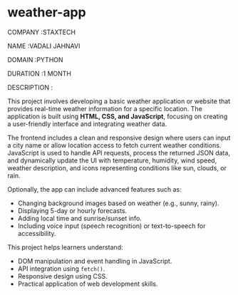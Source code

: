 # weather-app
COMPANY :STAXTECH

NAME :VADALI JAHNAVI

DOMAIN :PYTHON 

DURATION :1 MONTH

DESCRIPTION :



This project involves developing a basic weather application or website that provides real-time weather information for a specific location. The application is built using **HTML, CSS, and JavaScript**, focusing on creating a user-friendly interface and integrating weather data.

The frontend includes a clean and responsive design where users can input a city name or allow location access to fetch current weather conditions. JavaScript is used to handle API requests, process the returned JSON data, and dynamically update the UI with temperature, humidity, wind speed, weather description, and icons representing conditions like sun, clouds, or rain.

Optionally, the app can include advanced features such as:

* Changing background images based on weather (e.g., sunny, rainy).
* Displaying 5-day or hourly forecasts.
* Adding local time and sunrise/sunset info.
* Including voice input (speech recognition) or text-to-speech for accessibility.

This project helps learners understand:

* DOM manipulation and event handling in JavaScript.
* API integration using `fetch()`.
* Responsive design using CSS.
* Practical application of web development skills.


